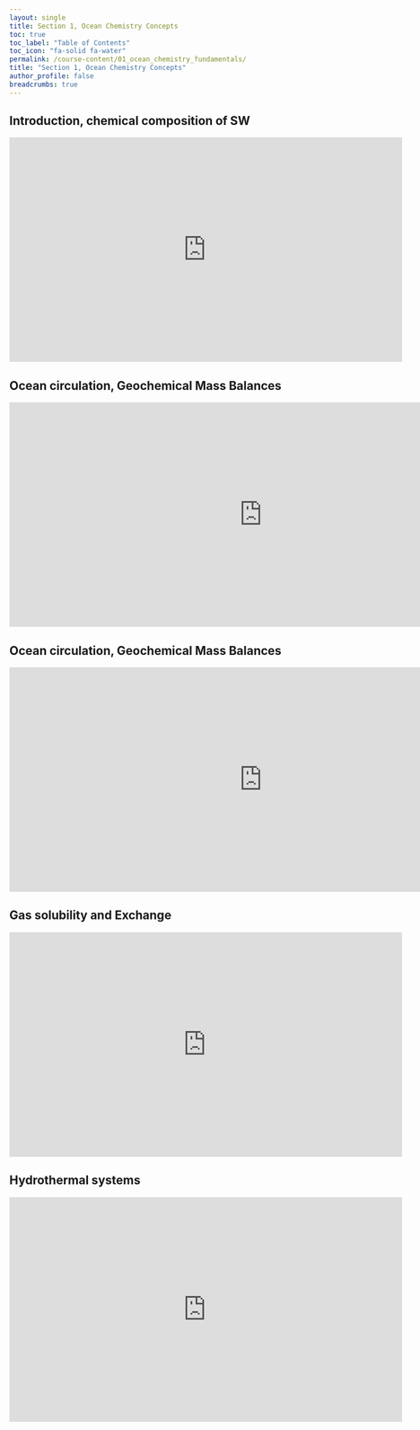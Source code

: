 ```yaml
---
layout: single
title: Section 1, Ocean Chemistry Concepts
toc: true
toc_label: "Table of Contents"
toc_icon: "fa-solid fa-water"
permalink: /course-content/01_ocean_chemistry_fundamentals/
title: "Section 1, Ocean Chemistry Concepts"
author_profile: false
breadcrumbs: true
---
```


## Introduction, chemical composition of SW
<embed src="https://sethbushinsky.github.io/OCN623_Chemical_Oceanography/assets/pdfs/01_Chemical_composition_of_SW.pdf" type="application/pdf" width="700px" height="400px"/>

## Ocean circulation, Geochemical Mass Balances
<embed src="https://sethbushinsky.github.io/OCN623_Chemical_Oceanography/assets/pdfs/02_Circulation_Mass_Balance.pdf" 
  type="application/pdf" width="900px" height="400px"/>

## Ocean circulation, Geochemical Mass Balances
<embed src="https://sethbushinsky.github.io/OCN623_Chemical_Oceanography/assets/pdfs/02_Circulation_Mass_Balance.pdf" 
  type="application/pdf" width="900px" height="400px"/>

## Gas solubility and Exchange
<embed src="https://sethbushinsky.github.io/OCN623_Chemical_Oceanography/assets/pdfs/03_Gas_Solubility_Exchange.pdf" type="application/pdf" width="700px" height="400px"/>

## Hydrothermal systems 
<embed src="https://sethbushinsky.github.io/OCN623_Chemical_Oceanography/assets/pdfs/Hydrothermal_Slides.pdf" type="application/pdf" width="700px" height="400px"/>


